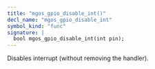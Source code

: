 ```yaml
---
title: "mgos_gpio_disable_int()"
decl_name: "mgos_gpio_disable_int"
symbol_kind: "func"
signature: |
  bool mgos_gpio_disable_int(int pin);
---
```


Disables interrupt (without removing the handler). 

